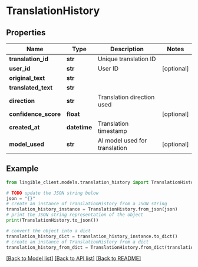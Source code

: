 # TranslationHistory


## Properties

Name | Type | Description | Notes
------------ | ------------- | ------------- | -------------
**translation_id** | **str** | Unique translation ID |
**user_id** | **str** | User ID | [optional]
**original_text** | **str** |  |
**translated_text** | **str** |  |
**direction** | **str** | Translation direction used |
**confidence_score** | **float** |  | [optional]
**created_at** | **datetime** | Translation timestamp |
**model_used** | **str** | AI model used for translation | [optional]

## Example

```python
from lingible_client.models.translation_history import TranslationHistory

# TODO update the JSON string below
json = "{}"
# create an instance of TranslationHistory from a JSON string
translation_history_instance = TranslationHistory.from_json(json)
# print the JSON string representation of the object
print(TranslationHistory.to_json())

# convert the object into a dict
translation_history_dict = translation_history_instance.to_dict()
# create an instance of TranslationHistory from a dict
translation_history_from_dict = TranslationHistory.from_dict(translation_history_dict)
```
[[Back to Model list]](../README.md#documentation-for-models) [[Back to API list]](../README.md#documentation-for-api-endpoints) [[Back to README]](../README.md)
